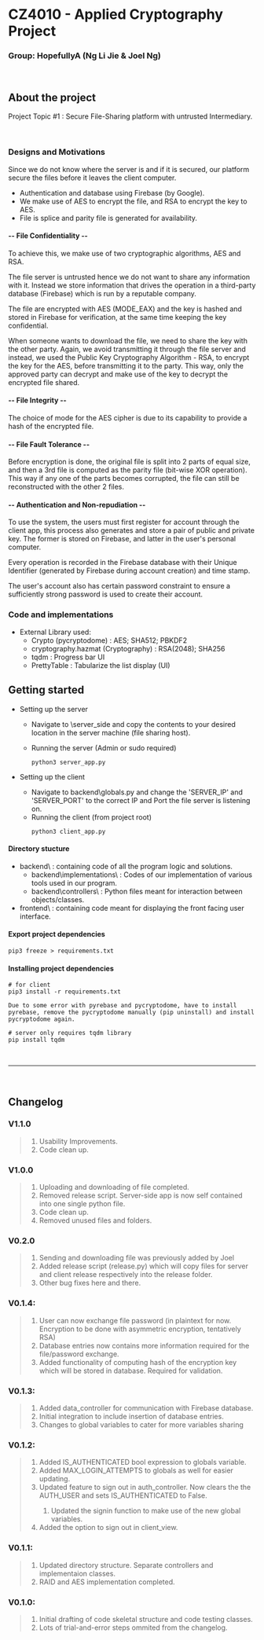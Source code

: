 # CZ4010 - Applied Cryptography Project
### Group: HopefullyA (Ng Li Jie & Joel Ng)

<br/>

## About the project
Project Topic #1 : Secure File-Sharing platform with untrusted Intermediary.

<br/>

  ### Designs and Motivations
  Since we do not know where the server is and if it is secured, our platform secure the files before it leaves the client computer.

  - Authentication and database using Firebase (by Google).
  - We make use of AES to encrypt the file, and RSA to encrypt the key to AES.
  - File is splice and parity file is generated for availability.


  #### -- File Confidentiality --
  To achieve this, we make use of two cryptographic algorithms, AES and RSA.

  The file server is untrusted hence we do not want to share any information with it. Instead we store information that drives the operation in a third-party database (Firebase) which is run by a reputable company.

  The file are encrypted with AES (MODE_EAX) and the key is hashed and stored in Firebase for verification, at the same time keeping the key confidential.

  When someone wants to download the file, we need to share the key with the other party. Again, we avoid transmitting it through the file server and instead, we used the Public Key Cryptography Algorithm - RSA, to encrypt the key for the AES, before transmitting it to the party. This way, only the approved party can decrypt and make use of the key to decrypt the encrypted file shared.

  #### -- File Integrity --
  The choice of mode for the AES cipher is due to its capability to provide a hash of the encrypted file.

  #### -- File Fault Tolerance --
  Before encryption is done, the original file is split into 2 parts of equal size, and then a 3rd file is computed as the parity file (bit-wise XOR operation). This way if any one of the parts becomes corrupted, the file can still be reconstructed with the other 2 files.

  #### -- Authentication and Non-repudiation --
  To use the system, the users must first register for account through the client app, this process also generates and store a pair of public and private key. The former is stored on Firebase, and latter in the user's personal computer.

  Every operation is recorded in the Firebase database with their Unique Identifier (generated by Firebase during account creation) and time stamp.

  The user's account also has certain password constraint to ensure a sufficiently strong password is used to create their account.

### Code and implementations
 - External Library used:
   - Crypto (pycryptodome) : AES; SHA512; PBKDF2
   - cryptography.hazmat (Cryptography) : RSA(2048); SHA256
   - tqdm : Progress bar UI
   - PrettyTable : Tabularize the list display (UI)


## Getting started
- Setting up the server
  - Navigate to \server_side and copy the contents to your desired location in the server machine (file sharing host).

  - Running the server (Admin or sudo required)
    ```
    python3 server_app.py
    ```

- Setting up the client
  - Navigate to backend\globals.py and change the 'SERVER_IP' and 'SERVER_PORT' to the correct IP and Port the file server is listening on.
  - Running the client (from project root)
    ```
    python3 client_app.py
    ```

#### Directory stucture
- backend\  : containing code of all the program logic and solutions.
  - backend\implementations\ : Codes of our implementation of various tools used in our program.
  - backend\controllers\  : Python files meant for interaction between objects/classes.
- frontend\ : containing code meant for displaying the front facing user interface.

#### Export project dependencies
```
pip3 freeze > requirements.txt
```
#### Installing project dependencies
```
# for client
pip3 install -r requirements.txt

Due to some error with pyrebase and pycryptodome, have to install pyrebase, remove the pycryptodome manually (pip uninstall) and install pycryptodome again.

# server only requires tqdm library
pip install tqdm
```
<br/>
<hr/>
<br/>

## Changelog

### V1.1.0
><ol>
><li>Usability Improvements.</li>
><li>Code clean up.</li>
></ol>

### V1.0.0
><ol>
><li>Uploading and downloading of file completed.</li>
><li>Removed release script. Server-side app is now self contained into one single python file.</li>
><li>Code clean up.</li>
><li>Removed unused files and folders.</li>
></ol>

### V0.2.0
><ol>
><li>Sending and downloading file was previously added by Joel</li>
><li>Added release script (release.py) which will copy files for server and client release respectively into the release folder.</li>
><li>Other bug fixes here and there.</li>
></ol>

### V0.1.4:
><ol>
><li>User can now exchange file password (in plaintext for now. Encryption to be done with asymmetric encryption, tentatively RSA)</li>
><li>Database entries now contains more information required for the file/password exchange.</li>
><li>Added functionality of computing hash of the encryption key which will be stored in database. Required for validation.</li>
></ol>

### V0.1.3:
><ol>
><li>Added data_controller for communication with Firebase database.</li>
><li>Initial integration to include insertion of database entries.</li>
><li>Changes to global variables to cater for more variables sharing</li>
></ol>

### V0.1.2:
><ol>
><li>Added IS_AUTHENTICATED bool expression to globals variable.</li>
><li>Added MAX_LOGIN_ATTEMPTS to globals as well for easier updating.</li>
><li>Updated feature to sign out in auth_controller. Now clears the the AUTH_USER and sets IS_AUTHENTICATED to False.</li>
><ol>
><li>Updated the signin function to make use of the new global variables.</li>
></ol>
><li>Added the option to sign out in client_view.</li>
></ol>

### V0.1.1:
><ol>
><li>Updated directory structure. Separate controllers and implementaion classes.</li>
><li>RAID and AES implementation completed.</li>
></ol>

### V0.1.0:
><ol>
><li>Initial drafting of code skeletal structure and code testing classes. </li>
><li>Lots of trial-and-error steps ommited from the changelog.</li>
></ol>